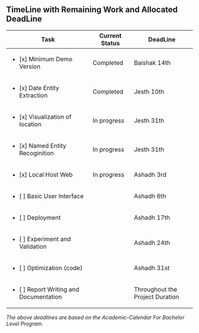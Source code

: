 ## TimeLine with Remaining Work and Allocated DeadLine

|Task   | Current Status |DeadLine|
|------------ | ---| ------------|
|<ul><li> [x] Minimum Demo Version </li> </ul>| Completed| Baishak 14th |
|<ul> <li> [x]  Date Entity Extraction </li></ul> | Completed| Jesth 10th |
|<ul><li> [x] Visualization of location</li> </ul> | In progress | Jesth 31th
|<ul><li> [x] Named Entity Recoginition </li> </ul> | In progress | Jesth 31th
|<ul><li> [x] Local Host Web </li> </ul> | In progress| Ashadh 3rd
|<ul><li> [ ] Basic User Interface </li> </ul>| |Ashadh 6th
|<ul><li> [ ] Deployment </li> </ul>| |Ashadh 17th
|<ul><li> [ ] Experiment and Validation </li> </ul>| |Ashadh 24th
|<ul><li> [ ] Optimization (code) </li> </ul>|  |Ashadh 31st
|<ul><li> [ ] Report Writing and Documentation </li> </ul>| |Throughout the Project Duration

*The above deadlines are based on the Academic-Calendar For Bachelor Level Program.*
